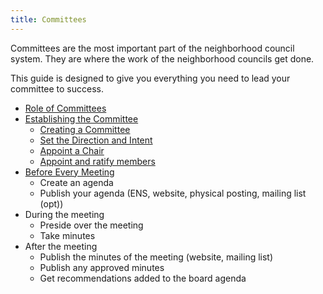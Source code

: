 ```yaml
---
title: Committees
---
```


Committees are the most important part of the neighborhood council system. They are where the work of the neighborhood councils get done.

This guide is designed to give you everything you need to lead your committee to success.

- [Role of Committees](role)
- [Establishing the Committee](establish)
  - [Creating a Committee](create)
  - [Set the Direction and Intent](directives)
  - [Appoint a Chair](appoint-chair)
  - [Appoint and ratify members](add-members)
- [Before Every Meeting](before-meetings)
  - Create an agenda
  - Publish your agenda (ENS, website, physical posting, mailing list (opt))
- During the meeting
  - Preside over the meeting
  - Take minutes
- After the meeting
  - Publish the minutes of the meeting (website, mailing list)
  - Publish any approved minutes
  - Get recommendations added to the board agenda

